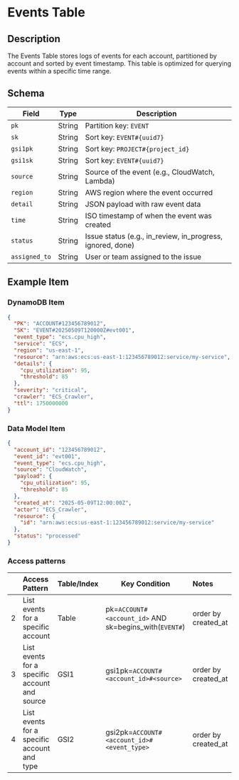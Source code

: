 # Events Table

## Description

The Events Table stores logs of events for each account, partitioned by account and sorted by event timestamp. This
table is optimized for querying events within a specific time range.

## Schema

| Field         | Type   | Description                                                |
| ------------- | ------ | ---------------------------------------------------------- |
| `pk`          | String | Partition key: `EVENT`                                     |
| `sk`          | String | Sort key: `EVENT#{uuid7}`                                  |
| `gsi1pk`      | String | Sort key: `PROJECT#{project_id}`                           |
| `gsi1sk`      | String | Sort key: `EVENT#{uuid7}`                                  |
| `source`      | String | Source of the event (e.g., CloudWatch, Lambda)             |
| `region`      | String | AWS region where the event occurred                        |
| `detail`      | String | JSON payload with raw event data                           |
| `time`        | String | ISO timestamp of when the event was created                |
| `status`      | String | Issue status (e.g., in_review, in_progress, ignored, done) |
| `assigned_to` | String | User or team assigned to the issue                         |

## Example Item

### DynamoDB Item

```json
{
  "PK": "ACCOUNT#123456789012",
  "SK": "EVENT#20250509T120000Z#evt001",
  "event_type": "ecs.cpu_high",
  "service": "ECS",
  "region": "us-east-1",
  "resource": "arn:aws:ecs:us-east-1:123456789012:service/my-service",
  "details": {
    "cpu_utilization": 95,
    "threshold": 85
  },
  "severity": "critical",
  "crawler": "ECS_Crawler",
  "ttl": 1750000000
}
```

### Data Model Item

```json
{
  "account_id": "123456789012",
  "event_id": "evt001",
  "event_type": "ecs.cpu_high",
  "source": "CloudWatch",
  "payload": {
    "cpu_utilization": 95,
    "threshold": 85
  },
  "created_at": "2025-05-09T12:00:00Z",
  "actor": "ECS_Crawler",
  "resource": {
    "id": "arn:aws:ecs:us-east-1:123456789012:service/my-service"
  },
  "status": "processed"
}
```

### Access patterns

|     | Access Pattern                                | Table/Index | Key Condition                                          | Notes               |
| :-- | :-------------------------------------------- | :---------- | ------------------------------------------------------ | :------------------ |
| 2   | List events for a specific account            | Table       | pk=`ACCOUNT#<account_id>` AND sk=begins_with(`EVENT#`) | order by created_at |
| 3   | List events for a specific account and source | GSI1        | gsi1pk=`ACCOUNT#<account_id>#<source>`                 | order by created_at |
| 4   | List events for a specific account and type   | GSI2        | gsi2pk=`ACCOUNT#<account_id>#<event_type>`             | order by created_at |
